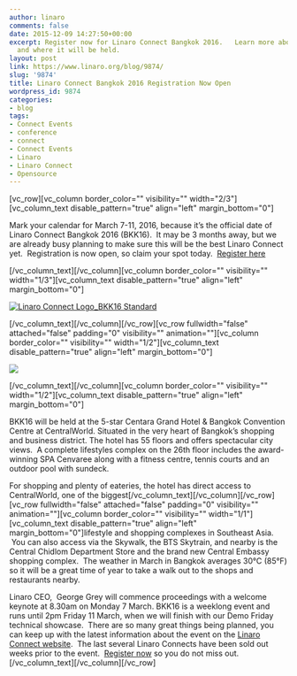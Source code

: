 ```yaml
---
author: linaro
comments: false
date: 2015-12-09 14:27:50+00:00
excerpt: Register now for Linaro Connect Bangkok 2016.   Learn more about the event
  and where it will be held.
layout: post
link: https://www.linaro.org/blog/9874/
slug: '9874'
title: Linaro Connect Bangkok 2016 Registration Now Open
wordpress_id: 9874
categories:
- blog
tags:
- Connect Events
- conference
- connect
- Connect Events
- Linaro
- Linaro Connect
- Opensource
---
```


[vc_row][vc_column border_color="" visibility="" width="2/3"][vc_column_text disable_pattern="true" align="left" margin_bottom="0"]


Mark your calendar for March 7-11, 2016, because it’s the official date of Linaro Connect Bangkok 2016 (BKK16).  It may be 3 months away, but we are already busy planning to make sure this will be the best Linaro Connect yet.  Registration is now open, so claim your spot today.  [Register here](http://connect.linaro.org/bkk16/)


[/vc_column_text][/vc_column][vc_column border_color="" visibility="" width="1/3"][vc_column_text disable_pattern="true" align="left" margin_bottom="0"]

[![Linaro Connect Logo_BKK16 Standard](http://www.linaro.org/wp-content/uploads/2015/12/Linaro-Connect-Logo_BKK16-Standard-300x140.png)](http://www.linaro.org/wp-content/uploads/2015/12/Linaro-Connect-Logo_BKK16-Standard.png)

[/vc_column_text][/vc_column][/vc_row][vc_row fullwidth="false" attached="false" padding="0" visibility="" animation=""][vc_column border_color="" visibility="" width="1/2"][vc_column_text disable_pattern="true" align="left" margin_bottom="0"]

![](http://connect.linaro.org/wp-content/uploads/2015/03/hotelbuidling1.jpg)

[/vc_column_text][/vc_column][vc_column border_color="" visibility="" width="1/2"][vc_column_text disable_pattern="true" align="left" margin_bottom="0"]


BKK16 will be held at the 5-star Centara Grand Hotel & Bangkok Convention Centre at CentralWorld. Situated in the very heart of Bangkok’s shopping and business district. The hotel has 55 floors and offers spectacular city views.  A complete lifestyles complex on the 26th floor includes the award-winning SPA Cenvaree along with a fitness centre, tennis courts and an outdoor pool with sundeck.


For shopping and plenty of eateries, the hotel has direct access to CentralWorld, one of the biggest[/vc_column_text][/vc_column][/vc_row][vc_row fullwidth="false" attached="false" padding="0" visibility="" animation=""][vc_column border_color="" visibility="" width="1/1"][vc_column_text disable_pattern="true" align="left" margin_bottom="0"]lifestyle and shopping complexes in Southeast Asia.  You can also access via the Skywalk, the BTS Skytrain, and nearby is the Central Chidlom Department Store and the brand new Central Embassy shopping complex.  The weather in March in Bangkok averages 30°C (85°F) so it will be a great time of year to take a walk out to the shops and restaurants nearby.

Linaro CEO,  George Grey will commence proceedings with a welcome keynote at 8.30am on Monday 7 March. BKK16 is a weeklong event and runs until 2pm Friday 11 March, when we will finish with our Demo Friday technical showcase.  There are so many great things being planned, you can keep up with the latest information about the event on the [Linaro Connect website](http://connect.linaro.org/bkk16/).  The last several Linaro Connects have been sold out weeks prior to the event.  [Register now](http://connect.linaro.org/bkk16/) so you do not miss out.[/vc_column_text][/vc_column][/vc_row]
